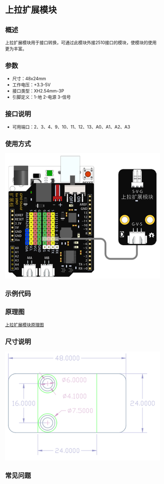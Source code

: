 # 上拉扩展模块

## 概述

上拉扩展模块用于接口转换，可通过此模块外接2510接口的模块，使模块的使用更为丰富。

## 参数

* 尺寸：48x24mm
* 工作电压：+3.3-5V
* 接口类型：XH2.54mm-3P
* 引脚定义：1-地 2-电源 3-信号

## 接口说明

* 可用端口：2、3、4、9、10、11、12、13、A0、A1、A2、A3

## 使用方式

![](../../.gitbook/assets/arduino-23.png)

## 示例代码

## 原理图

[上拉扩展模块原理图](https://github.com/Haohaodada-official/haohaodada-docs/blob/master/原理图/上拉扩展模块.pdf)

## 尺寸说明

![](../../.gitbook/assets/arduino-01.png)

## 常见问题

